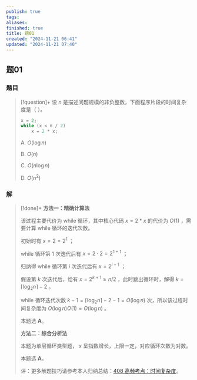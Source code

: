 ```yaml
---
publish: true
tags: 
aliases: 
finished: true
title: 题01
created: "2024-11-21 06:41"
updated: "2024-11-21 07:40"
---
```

## 题01
### 题目
> [!question]+
> 设 $n$ 是描述问题规模的非负整数，下面程序片段的时间复杂度是（ ）。
> 
> ```cpp
> x = 2;
> while (x < n / 2) 
>     x = 2 * x;
> ```
> 
> A. $O(\log n)$
> 
> B. $O(n)$
> 
> C. $O(n\log n)$
> 
> D. $O(n^2)$
### 解
> [!done]+
> **方法一：精确计算法**
> 
> 该过程主要代价为 while 循环，其中核心代码 $x=2*x$ 的代价为 $O(1)$ ，需要计算 while 循环的迭代次数。
> 
> 初始时有 $x = 2=2^1$ ；
> 
> while 循环第 1 次迭代后有 $x=2\cdot2=2^{1+1}$ ；
> 
> 归纳得 while 循环第 $i$ 次迭代后有 $x=2^{i+1}$ ；
> 
> 假设第 $k$ 次迭代后，恰有 $x=2^{k+1}\ge n/2$ ，此时跳出循环时，解得 $k=\lceil\log_2 n\rceil -2$ 。
> 
> while 循环迭代次数 $k-1= \lceil\log_2n\rceil-2-1 =O(\log n)$ 次，所以该过程时间复杂度为 $O(\log n)O(1)=O(\log n)$ 。
> 
> 本题选 **A**。
> 
> **方法二：综合分析法**
> 
> 本题为单层循环类型题， $x$ 呈指数增长，上限一定，对应循环次数为对数。
> 
> 本题选 **A**。
> 
> 评：更多解题技巧请参考本人归纳总结：[408 高频考点：时间复杂度](https://zhuanlan.zhihu.com/p/550684780)。